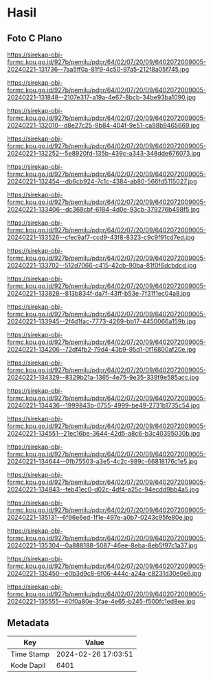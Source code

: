 # Hasil

## Foto C Plano

https://sirekap-obj-formc.kpu.go.id/927b/pemilu/pdpr/64/02/07/20/09/6402072009005-20240221-131736--7aa5ff0a-81f9-4c50-97a5-212f8a05f745.jpg

https://sirekap-obj-formc.kpu.go.id/927b/pemilu/pdpr/64/02/07/20/09/6402072009005-20240221-131848--2107e317-a19a-4e67-8bcb-34be93ba1090.jpg

https://sirekap-obj-formc.kpu.go.id/927b/pemilu/pdpr/64/02/07/20/09/6402072009005-20240221-132010--d8e27c25-9b84-404f-9e51-ca98b9465669.jpg

https://sirekap-obj-formc.kpu.go.id/927b/pemilu/pdpr/64/02/07/20/09/6402072009005-20240221-132252--5e8920fd-135b-439c-a343-348dde676073.jpg

https://sirekap-obj-formc.kpu.go.id/927b/pemilu/pdpr/64/02/07/20/09/6402072009005-20240221-132454--db6cb924-7c1c-4384-ab80-566fd5115027.jpg

https://sirekap-obj-formc.kpu.go.id/927b/pemilu/pdpr/64/02/07/20/09/6402072009005-20240221-133406--dc369cbf-6184-4d0e-93cb-379276b498f5.jpg

https://sirekap-obj-formc.kpu.go.id/927b/pemilu/pdpr/64/02/07/20/09/6402072009005-20240221-133526--cfec9af7-ccd9-43f8-8323-c9c9f91cd7ed.jpg

https://sirekap-obj-formc.kpu.go.id/927b/pemilu/pdpr/64/02/07/20/09/6402072009005-20240221-133702--512d7066-c415-42cb-90ba-81f0f6dcbdcd.jpg

https://sirekap-obj-formc.kpu.go.id/927b/pemilu/pdpr/64/02/07/20/09/6402072009005-20240221-133828--813b834f-da7f-43ff-b53e-7f31f1ec04a8.jpg

https://sirekap-obj-formc.kpu.go.id/927b/pemilu/pdpr/64/02/07/20/09/6402072009005-20240221-133945--2f4d1fac-7773-4269-bb17-4450066a159b.jpg

https://sirekap-obj-formc.kpu.go.id/927b/pemilu/pdpr/64/02/07/20/09/6402072009005-20240221-134206--72df4fb2-79d4-43b9-95d1-0f16800af20e.jpg

https://sirekap-obj-formc.kpu.go.id/927b/pemilu/pdpr/64/02/07/20/09/6402072009005-20240221-134329--8329b21a-1365-4e75-9e35-339f9e585acc.jpg

https://sirekap-obj-formc.kpu.go.id/927b/pemilu/pdpr/64/02/07/20/09/6402072009005-20240221-134436--1999843b-0755-4999-be49-2731b1735c54.jpg

https://sirekap-obj-formc.kpu.go.id/927b/pemilu/pdpr/64/02/07/20/09/6402072009005-20240221-134551--21ec16be-3644-42d5-a8c6-b3c40395030b.jpg

https://sirekap-obj-formc.kpu.go.id/927b/pemilu/pdpr/64/02/07/20/09/6402072009005-20240221-134644--0fb75503-a3e5-4c2c-989c-66818176c1e5.jpg

https://sirekap-obj-formc.kpu.go.id/927b/pemilu/pdpr/64/02/07/20/09/6402072009005-20240221-134843--feb41ec0-d02c-4df4-a25c-94ecdd9bb4a5.jpg

https://sirekap-obj-formc.kpu.go.id/927b/pemilu/pdpr/64/02/07/20/09/6402072009005-20240221-135131--6f96e6ed-1f1e-497e-a0b7-0243c95fe80e.jpg

https://sirekap-obj-formc.kpu.go.id/927b/pemilu/pdpr/64/02/07/20/09/6402072009005-20240221-135304--0a888188-5087-46ee-8eba-8eb5f97c1a37.jpg

https://sirekap-obj-formc.kpu.go.id/927b/pemilu/pdpr/64/02/07/20/09/6402072009005-20240221-135450--e0b3d9c8-6f06-444c-a24a-c8231d30e0e6.jpg

https://sirekap-obj-formc.kpu.go.id/927b/pemilu/pdpr/64/02/07/20/09/6402072009005-20240221-135555--40f0a80e-3fae-4e65-b245-f500fc1ed8ee.jpg


## Metadata

| Key        | Value               |
| ---------- | ------------------- |
| Time Stamp | 2024-02-26 17:03:51 |
| Kode Dapil | 6401                |



